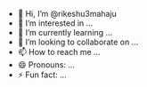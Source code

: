 - 👋 Hi, I’m @rikeshu3mahaju
- 👀 I’m interested in ...
- 🌱 I’m currently learning ...
- 💞️ I’m looking to collaborate on ...
- 📫 How to reach me ...
- 😄 Pronouns: ...
- ⚡ Fun fact: ...

<!---
rikeshu3mahaju/rikeshu3mahaju is a ✨ special ✨ repository because its `README.md` (this file) appears on your GitHub profile.
You can click the Preview link to take a look at your changes.
--->
